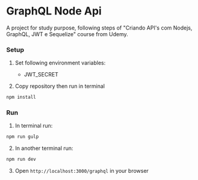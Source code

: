 # GraphQL Node Api

A project for study purpose, following steps of "Criando API's com Nodejs, GraphQL, JWT e Sequelize" course from Udemy.
### Setup

1. Set following environment variables:
    * JWT_SECRET

2. Copy repository then run in terminal
  ```bash
  npm install
  ```

### Run

1. In terminal run:
  ```bash
  npm run gulp
  ```

2. In another terminal run:
  ```bash
  npm run dev
  ```

3. Open `http://localhost:3000/graphql` in your browser
